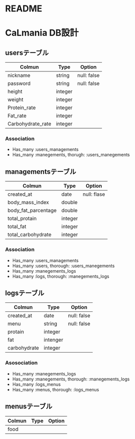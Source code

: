 # README

# CaLmania DB設計

## usersテーブル
|Colmun|Type|Option|
|-------|----|------|
|nickname|string|null: false|
|password|string|null: false|
|height|integer||
|weight|integer||
|Protein_rate|integer||
|Fat_rate|integer||
|Carbohydrate_rate|integer||
### Association
- Has_many :users_managements
- Has_many :manegements, thorugh: :users_manegements

## managementsテーブル
|Colmun|Type|Option|
|-------|----|------|
|created_at|date|null: flase|
|body_mass_index|double||
|body_fat_parcentage|double||
|total_protain|integer||
|total_fat|integer||
|total_carbohydrate|integer||
### Association
- Has_many :users_managements
- Has_many :users, thorough: :users_manegements
- Has_many :manegements_logs
- Has_many :logs, thorough: :manegements_logs

## logsテーブル
|Colmun|Type|Option|
|-------|----|------|
|created_at|date|null: false|
|menu|string|null: false|
|protain|integer||
|fat|intenger||
|carbohydrate|integer||
### Asosociation
- Has_many :manegements_logs
- Has_many :manegements, thorough: :manegements_logs
- Has_many :logs_menus
- Has_many :menus, thorough: :logs_menus

## menusテーブル
|Colmun|Type|Option|
|-------|----|------|
|food



